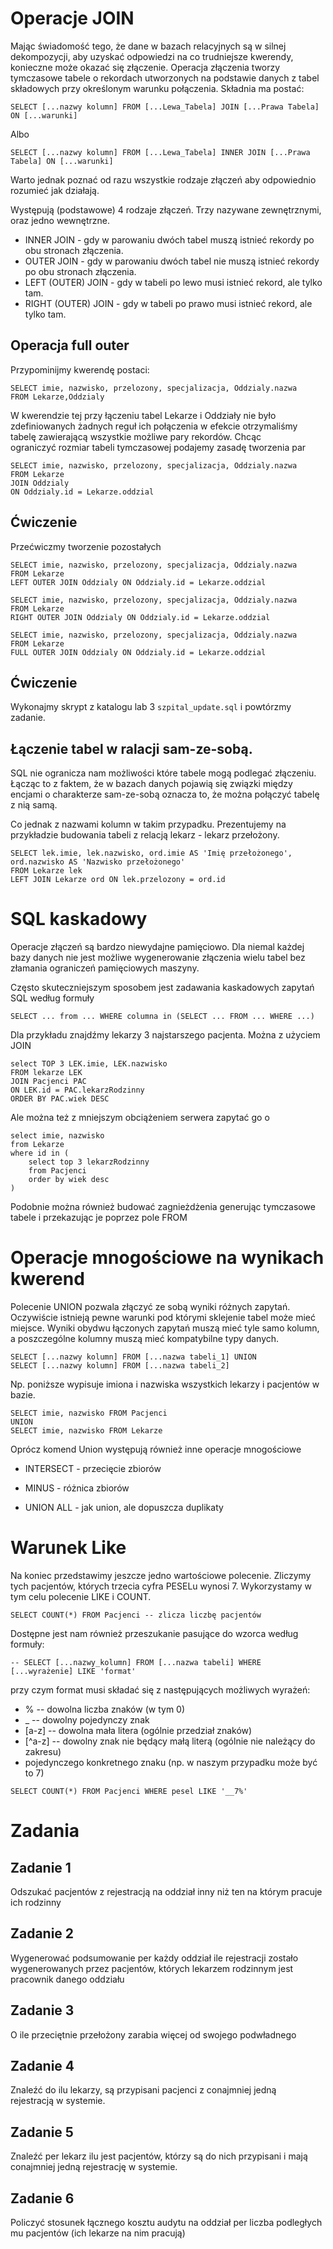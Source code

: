 # Operacje JOIN

Mając świadomość tego, że dane w bazach relacyjnych są w silnej dekompozycji, aby uzyskać odpowiedzi na co trudniejsze kwerendy, konieczne może okazać się złączenie. Operacja złączenia tworzy tymczasowe tabele o rekordach utworzonych na podstawie danych z tabel składowych przy określonym warunku połączenia. Składnia ma postać:

```{}
SELECT [...nazwy kolumn] FROM [...Lewa_Tabela] JOIN [...Prawa Tabela] ON [...warunki]
```

Albo

```{}
SELECT [...nazwy kolumn] FROM [...Lewa_Tabela] INNER JOIN [...Prawa Tabela] ON [...warunki]
```

Warto jednak poznać od razu wszystkie rodzaje złączeń aby odpowiednio rozumieć jak działają.

Występują (podstawowe) 4 rodzaje złączeń. Trzy nazywane zewnętrznymi, oraz jedno wewnętrzne.

* INNER JOIN - gdy w parowaniu dwóch tabel muszą istnieć rekordy po obu stronach złączenia.
* OUTER JOIN - gdy w parowaniu dwóch tabel nie muszą istnieć rekordy po obu stronach złączenia.
* LEFT (OUTER) JOIN - gdy w tabeli po lewo musi istnieć rekord, ale tylko tam.
* RIGHT (OUTER) JOIN - gdy w tabeli po prawo musi istnieć rekord, ale tylko tam.

## Operacja full outer

Przypominijmy kwerendę postaci:

```
SELECT imie, nazwisko, przelozony, specjalizacja, Oddzialy.nazwa
FROM Lekarze,Oddzialy
```

W kwerendzie tej przy łączeniu tabel Lekarze i Oddziały nie było zdefiniowanych 
żadnych reguł ich połączenia w efekcie otrzymaliśmy tabelę zawierającą wszystkie 
możliwe pary rekordów. Chcąc ograniczyć rozmiar tabeli tymczasowej podajemy zasadę tworzenia par

```
SELECT imie, nazwisko, przelozony, specjalizacja, Oddzialy.nazwa
FROM Lekarze
JOIN Oddzialy 
ON Oddzialy.id = Lekarze.oddzial
```
## Ćwiczenie 

Przećwiczmy tworzenie pozostałych

```
SELECT imie, nazwisko, przelozony, specjalizacja, Oddzialy.nazwa
FROM Lekarze
LEFT OUTER JOIN Oddzialy ON Oddzialy.id = Lekarze.oddzial
```

```
SELECT imie, nazwisko, przelozony, specjalizacja, Oddzialy.nazwa
FROM Lekarze
RIGHT OUTER JOIN Oddzialy ON Oddzialy.id = Lekarze.oddzial
```

```
SELECT imie, nazwisko, przelozony, specjalizacja, Oddzialy.nazwa
FROM Lekarze
FULL OUTER JOIN Oddzialy ON Oddzialy.id = Lekarze.oddzial
```

## Ćwiczenie 

Wykonajmy skrypt z katalogu lab 3 `szpital_update.sql` i powtórzmy zadanie.


## Łączenie tabel w ralacji sam-ze-sobą.

SQL nie ogranicza nam możliwości które tabele mogą podlegać złączeniu. 
Łącząc to z faktem, że w bazach danych pojawią się związki między encjami o 
charakterze sam-ze-sobą oznacza to, że można połączyć tabelę z nią samą. 

Co jednak z nazwami kolumn w takim przypadku. Prezentujemy na przykładzie 
budowania tabeli z relacją lekarz - lekarz przełożony.

```
SELECT lek.imie, lek.nazwisko, ord.imie AS 'Imię przełożonego', ord.nazwisko AS 'Nazwisko przełożonego'
FROM Lekarze lek
LEFT JOIN Lekarze ord ON lek.przelozony = ord.id
```

# SQL kaskadowy

Operacje złączeń są bardzo niewydajne pamięciowo. Dla niemal każdej bazy danych nie jest możliwe wygenerowanie złączenia wielu tabel bez złamania ograniczeń pamięciowych maszyny. 

Często skuteczniejszym sposobem jest zadawania kaskadowych zapytań SQL według formuły

```
SELECT ... from ... WHERE columna in (SELECT ... FROM ... WHERE ...)
```

Dla przykładu znajdźmy lekarzy 3 najstarszego pacjenta. Można z użyciem JOIN

```
select TOP 3 LEK.imie, LEK.nazwisko
FROM lekarze LEK 
JOIN Pacjenci PAC
ON LEK.id = PAC.lekarzRodzinny
ORDER BY PAC.wiek DESC
```

Ale można też z mniejszym obciążeniem serwera zapytać go o

```
select imie, nazwisko
from Lekarze
where id in (
    select top 3 lekarzRodzinny
    from Pacjenci
    order by wiek desc
)
```

Podobnie można również budować zagnieżdżenia generując tymczasowe tabele i przekazując je 
poprzez pole FROM

# Operacje mnogościowe na wynikach kwerend

Polecenie UNION pozwala złączyć ze sobą wyniki różnych zapytań. Oczywiście istnieją pewne warunki pod którymi sklejenie tabel może mieć miejsce. Wyniki obydwu łączonych zapytań muszą mieć tyle samo kolumn, a poszczególne kolumny muszą mieć kompatybilne typy danych.

```
SELECT [...nazwy kolumn] FROM [...nazwa tabeli_1] UNION
SELECT [...nazwy kolumn] FROM [...nazwa tabeli_2]
```

Np. poniższe wypisuje imiona i nazwiska wszystkich lekarzy i pacjentów w bazie.
```
SELECT imie, nazwisko FROM Pacjenci
UNION
SELECT imie, nazwisko FROM Lekarze		
```

Oprócz komend Union występują również inne operacje mnogościowe

* INTERSECT - przecięcie zbiorów
* MINUS - różnica zbiorów

* UNION ALL - jak union, ale dopuszcza duplikaty

# Warunek Like

Na koniec przedstawimy jeszcze jedno wartościowe polecenie.
Zliczymy tych pacjentów, których trzecia cyfra PESELu wynosi 7.
Wykorzystamy w tym celu polecenie LIKE i COUNT. 

```
SELECT COUNT(*) FROM Pacjenci -- zlicza liczbę pacjentów
```

Dostępne jest nam również przeszukanie pasujące do wzorca według formuły:

```
-- SELECT [...nazwy_kolumn] FROM [...nazwa tabeli] WHERE [...wyrażenie] LIKE 'format'
```

przy czym format musi składać się z następujących możliwych wyrażeń:
* % -- dowolna liczba znaków (w tym 0)
* _ -- dowolny pojedynczy znak
* [a-z] -- dowolna mała litera (ogólnie przedział znaków)
* [^a-z] -- dowolny znak nie będący małą literą (ogólnie nie należący do zakresu)
* pojedynczego konkretnego znaku (np. w naszym przypadku może być to 7)

```
SELECT COUNT(*) FROM Pacjenci WHERE pesel LIKE '__7%' 
```

# Zadania 

## Zadanie 1 

Odszukać pacjentów z rejestracją na oddział inny niż ten na którym pracuje ich rodzinny

## Zadanie 2

Wygenerować podsumowanie per każdy oddział ile rejestracji zostało wygenerowanych przez pacjentów, których lekarzem rodzinnym jest pracownik danego oddziału

## Zadanie 3

O ile przeciętnie przełożony zarabia więcej od swojego podwładnego

## Zadanie 4

Znaleźć do ilu lekarzy, są przypisani pacjenci z conajmniej jedną rejestracją w systemie.

## Zadanie 5 

Znaleźć per lekarz ilu jest pacjentów, którzy są do nich przypisani i mają conajmniej jedną rejestrację w systemie.

## Zadanie 6
 
Policzyć stosunek łącznego kosztu audytu na oddział per liczba podległych mu pacjentów (ich lekarze na nim pracują)

